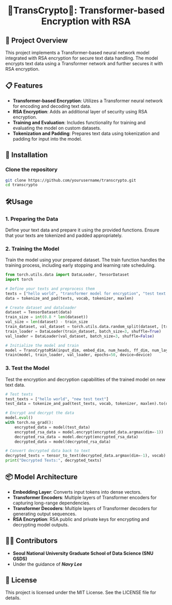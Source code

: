 <div align="center">

# 🔐TransCrypto🔐: Transformer-based Encryption with RSA
</div>

## 📑 Project Overview
This project implements a Transformer-based neural network model integrated with RSA encryption for secure text data handling. The model encrypts text data using a Transformer network and further secures it with RSA encryption.

## 📋 Features

- **Transformer-based Encryption**: Utilizes a Transformer neural network for encoding and decoding text data.
- **RSA Encryption**: Adds an additional layer of security using RSA encryption.
- **Training and Evaluation**: Includes functionality for training and evaluating the model on custom datasets.
- **Tokenization and Padding**: Prepares text data using tokenization and padding for input into the model.

## 🚀 Installation
### Clone the repository
   ```bash
   git clone https://github.com/yourusername/transcrypto.git
   cd transcrypto
   ```

## 🛠️Usage
### 1. Preparing the Data

Define your text data and prepare it using the provided functions. Ensure that your texts are tokenized and padded appropriately.

### 2. Training the Model
Train the model using your prepared dataset. The train function handles the training process, including early stopping and learning rate scheduling.
```python
from torch.utils.data import DataLoader, TensorDataset
import torch

# Define your texts and preprocess them
texts = ["hello world", "transformer model for encryption", "test text data"]
data = tokenize_and_pad(texts, vocab, tokenizer, maxlen)

# Create dataset and dataloader
dataset = TensorDataset(data)
train_size = int(0.8 * len(dataset))
val_size = len(dataset) - train_size
train_dataset, val_dataset = torch.utils.data.random_split(dataset, [train_size, val_size])
train_loader = DataLoader(train_dataset, batch_size=3, shuffle=True)
val_loader = DataLoader(val_dataset, batch_size=3, shuffle=False)

# Initialize the model and train
model = TransCryptoRSA(input_dim, embed_dim, num_heads, ff_dim, num_layers, maxlen, public_key, private_key).to(device)
train(model, train_loader, val_loader, epochs=50, device=device)
```

### 3. Test the Model
Test the encryption and decryption capabilities of the trained model on new text data.
```python
# Test texts
test_texts = ["hello world", "new test text"]
test_data = tokenize_and_pad(test_texts, vocab, tokenizer, maxlen).to(device)

# Encrypt and decrypt the data
model.eval()
with torch.no_grad():
    encrypted_data = model(test_data)
    encrypted_rsa_data = model.encrypt(encrypted_data.argmax(dim=-1))
    decrypted_rsa_data = model.decrypt(encrypted_rsa_data)
    decrypted_data = model(decrypted_rsa_data)

# Convert decrypted data back to text
decrypted_texts = tensor_to_text(decrypted_data.argmax(dim=-1), vocab)
print("Decrypted Texts:", decrypted_texts)
```

## 📦 Model Architecture
- **Embedding Layer**: Converts input tokens into dense vectors.
- **Transformer Encoders**: Multiple layers of Transformer encoders for capturing long-range dependencies.
- **Transformer Decoders**: Multiple layers of Transformer decoders for generating output sequences.
- **RSA Encryption**: RSA public and private keys for encrypting and decrypting model outputs.

  
## 👨‍💻 Contributors
- **Seoul National University Graduate School of Data Science (SNU GSDS)**
- Under the guidance of ***Navy Lee***

## 📜 License
This project is licensed under the MIT License. See the LICENSE file for details.
